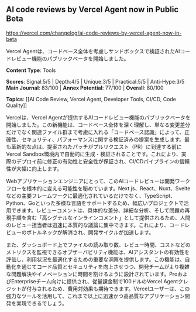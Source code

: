 ## AI code reviews by Vercel Agent now in Public Beta

https://vercel.com/changelog/ai-code-reviews-by-vercel-agent-now-in-beta

Vercel Agentは、コードベース全体を考慮しサンドボックスで検証されたAIコードレビュー機能のパブリックベータを開始しました。

**Content Type**: Tools

**Scores**: Signal:5/5 | Depth:4/5 | Unique:3/5 | Practical:5/5 | Anti-Hype:3/5
**Main Journal**: 83/100 | **Annex Potential**: 77/100 | **Overall**: 80/100

**Topics**: [[AI Code Review, Vercel Agent, Developer Tools, CI/CD, Code Quality]]

Vercelは、Vercel Agentが提供するAIコードレビュー機能のパブリックベータを開始しました。この新機能は、コードベース全体を深く理解し、単なる変更差分だけでなく関連ファイル群まで考慮に入れる「コードベース認識」によって、正確性、セキュリティ、パフォーマンスに関する検証済みの提案を生成します。最も革新的な点は、提案されたパッチがプルリクエスト（PR）に到達する前にVercel Sandbox環境内で自動的に生成・検証されることです。これにより、実際のデプロイ前に修正の有効性と安全性が保証され、CI/CDパイプラインの信頼性が大幅に向上します。

Webアプリケーションエンジニアにとって、このAIコードレビューは開発ワークフローを根本的に変える可能性を秘めています。Next.js、React、Nuxt、Svelteなどの主要フレームワークに最適化されているだけでなく、TypeScript、Python、Goといった多様な言語をサポートするため、幅広いプロジェクトで活用できます。レビューコメントは、具体的な差分、詳細な分析、そして問題の再現手順を含む「高シグナルなインラインコメント」として提供されるため、人間のレビュー担当者は迅速に本質的な議論に集中できます。これにより、コードレビューのボトルネックが解消され、開発サイクルが加速します。

また、ダッシュボード上でファイルの読み取り数、レビュー時間、コストなどのメトリクスを監視できるオブザーバビリティ機能は、AIアシスタントの有効性を評価し、利用状況を最適化するための重要な洞察を提供します。この機能は、自動化を通じてコード品質とセキュリティを向上させつつ、開発チームがより複雑な問題解決やイノベーションに時間を割けるように設計されています。ProおよびEnterpriseチーム向けに提供され、従量課金制で100ドルのVercel Agentクレジットが付与されるため、費用対効果も期待できます。Vercelユーザーは、この強力なツールを活用して、これまで以上に迅速かつ高品質なアプリケーション開発を実現できるでしょう。